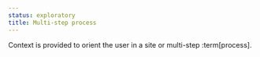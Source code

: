 ```yaml
---
status: exploratory
title: Multi-step process
---
```


Context is provided to orient the user in a site or multi-step :term[process].
